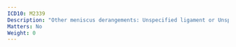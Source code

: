 ```yaml
---
ICD10: M2339
Description: "Other meniscus derangements: Unspecified ligament or Unspecified meniscus"
Matters: No
Weight: 0
---
```


